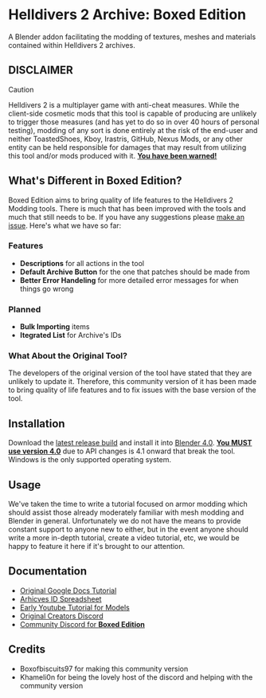 # Helldivers 2 Archive: Boxed Edition
A Blender addon facilitating the modding of textures, meshes and materials contained within Helldivers 2 archives.

## DISCLAIMER
> [!CAUTION]
> Helldivers 2 is a multiplayer game with anti-cheat measures. While the client-side cosmetic mods that this tool is capable of producing are unlikely to trigger those measures (and has yet to do so in over 40 hours of personal testing), modding of any sort is done entirely at the risk of the end-user and neither ToastedShoes, Kboy, Irastris, GitHub, Nexus Mods, or any other entity can be held responsible for damages that may result from utilizing this tool and/or mods produced with it. <ins>**You have been warned!**</ins>

## What's Different in Boxed Edition?
Boxed Edition aims to bring quality of life features to the Helldivers 2 Modding tools. There is much that has been improved with the tools and much that still needs to be. If you have any suggestions please [make an issue](https://github.com/Boxofbiscuits97/io_scene_helldivers2/issues). Here's what we have so far:

### Features
- **Descriptions** for all actions in the tool
- **Default Archive Button** for the one that patches should be made from
- **Better Error Handeling** for more detailed error messages for when things go wrong

### Planned
- **Bulk Importing** items
- **Itegrated List** for Archive's IDs

### What About the Original Tool?
The developers of the original version of the tool have stated that they are unlikely to update it. Therefore, this community version of it has been made to bring quality of life features and to fix issues with the base version of the tool.

## Installation
Download the [latest release build](https://github.com/Boxofbiscuits97/io_scene_helldivers2/releases) and install it into [Blender 4.0](https://www.blender.org/download/previous-versions/). <ins>**You MUST use version 4.0**</ins> due to API changes is 4.1 onward that break the tool. Windows is the only supported operating system.

## Usage
We've taken the time to write a tutorial focused on armor modding which should assist those already moderately familiar with mesh modding and Blender in general. Unfortunately we do not have the means to provide constant support to anyone new to either, but in the event anyone should write a more in-depth tutorial, create a video tutorial, etc, we would be happy to feature it here if it's brought to our attention.

## Documentation
- [Original Google Docs Tutorial](https://docs.google.com/document/d/1SF7iEekmxoDdf0EsJu1ww9u2Cr8vzHyn2ycZS7JlWl0)
- [Arhicves ID Spreadsheet](https://docs.google.com/spreadsheets/d/1oQys_OI5DWou4GeRE3mW56j7BIi4M7KftBIPAl1ULFw)
- [Early Youtube Tutorial for Models](https://youtu.be/jdz-JeLvCY4)
- [Original Creators Discord](https://discord.gg/ftSZppf)
- [Community Discord for **Boxed Edition**](https://discord.gg/Nzdc7z8Awr)



## Credits
- Boxofbiscuits97 for making this community version
- Khameli0n for being the lovely host of the discord and helping with the community version